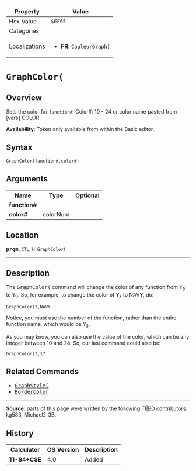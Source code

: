 | Property      | Value |
|---------------|-------|
| Hex Value     | `$EF65`|
| Categories    | <ul></ul> |
| Localizations | <ul><li><b>FR</b>: `CouleurGraph(`</li></ul> |

# `GraphColor(`

## Overview
Sets the color for `function#`.
Color#: 10 - 24 or color name pasted from [vars] COLOR.


<b>Availability</b>: Token only available from within the Basic editor.

## Syntax
`GraphColor(function#,color#)`

## Arguments
<table>
<tr><th>Name</th><th>Type</th><th>Optional</th></tr>

<tr><td><b>function#</b></td><td></td><td></td></tr>

<tr><td><b>color#</b></td><td>colorNum</td><td></td></tr>

</table>

## Location
<tt><kbd><b>prgm</b></kbd></tt>, `CTL`, `H:GraphColor(`
<hr>

## Description

The <tt>GraphColor(</tt> command will change the color of any function from <tt>Y<sub>0</sub></tt> to <tt>Y<sub>9</sub></tt>. So, for example, to change the color of <tt>Y<sub>3</sub></tt> to NAVY, do:

```ti-basic
GraphColor(3,NAVY
```

  
Notice, you must use the number of the function, rather than the entire function name, which would be <tt>Y<sub>3</sub></tt>.

As you may know, you can also use the value of the color, which can be any integer between 10 and 24. So, our last command could also be:

```ti-basic
GraphColor(3,17
```

## Related Commands

*   <tt><a href="GraphStyle(.md">GraphStyle(</a></tt>
*   <tt><a href="BorderColor.md">BorderColor</a></tt>

* * *

**Source**: parts of this page were written by the following TI|BD contributors: kg583, Michael2_3B.

## History
| Calculator | OS Version | Description |
|------------|------------|-------------|
| <b>TI-84+CSE</b> | 4.0 | Added |


